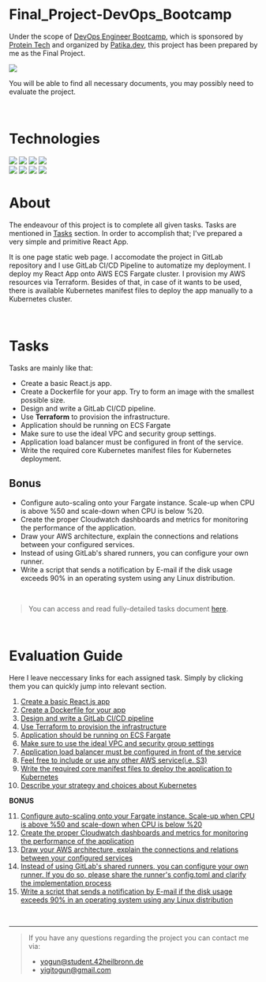 # Final_Project-DevOps_Bootcamp

Under the scope of [DevOps Engineer Bootcamp](https://www.patika.dev/bootcamp/protein-devops-engineer-bootcamp), which is sponsored by [Protein Tech](https://protein.tech) and organized by [Patika.dev](https://www.patika.dev), this project has been prepared by me as the Final Project. 

<img src="https://media-exp1.licdn.com/dms/image/C4E22AQGWLhpC7RNkCA/feedshare-shrink_800/0/1653037386116?e=1660780800&v=beta&t=gYgnLTLggFXgikzBdLVdOLV2Q5necveSLdXPXQzaBOE">

You will be able to find all necessary documents, you may possibly need to evaluate the project.

</br>

# Technologies

<span>

<img src="https://img.shields.io/badge/react-%2320232a.svg?style=for-the-badge&logo=react&logoColor=%2361DAFB">

<img src="https://img.shields.io/badge/NPM-%23000000.svg?style=for-the-badge&logo=npm&logoColor=white">

<img src="https://img.shields.io/badge/docker-%230db7ed.svg?style=for-the-badge&logo=docker&logoColor=white">

<img src="https://img.shields.io/badge/AWS-%23FF9900.svg?style=for-the-badge&logo=amazon-aws&logoColor=white">

</span>

</br>

<span>

<img src="https://img.shields.io/badge/kubernetes-%23326ce5.svg?style=for-the-badge&logo=kubernetes&logoColor=white">

<img src="https://img.shields.io/badge/gitlab%20ci-%23181717.svg?style=for-the-badge&logo=gitlab&logoColor=white">

<img src="https://img.shields.io/badge/terraform-%235835CC.svg?style=for-the-badge&logo=terraform&logoColor=white">

<img src="https://img.shields.io/badge/shell_script-%23121011.svg?style=for-the-badge&logo=gnu-bash&logoColor=white">

</span>

</br>

# About

The endeavour of this project is to complete all given tasks. Tasks are mentioned in [Tasks](#tasks) section. In order to accomplish that; I've prepared a very simple and primitive React App. 


It is one page static web page. I accomodate the project in GitLab repository and I use GitLab CI/CD Pipeline to automatize my deployment. I deploy my React App onto AWS ECS Fargate cluster. I provision my AWS resources via Terraform. Besides of that, in case of it wants to be used, there is available Kubernetes manifest files to deploy the app manually to a Kubernetes cluster.

</br>

# Tasks

Tasks are mainly like that:
- Create a basic React.js app.
- Create a Dockerfile for your app. Try to form an image with the smallest possible size.
- Design and write a GitLab CI/CD pipeline.
- Use **Terraform** to provision the infrastructure.
- Application should be running on ECS Fargate
- Make sure to use the ideal VPC and security group settings.
- Application load balancer must be configured in front of the service.
- Write the required core Kubernetes manifest files for Kubernetes deployment.

## Bonus

- Configure auto-scaling onto your Fargate instance. Scale-up when CPU is above %50 and scale-down when CPU is below %20.
- Create the proper Cloudwatch dashboards and metrics for monitoring the performance of the application.
- Draw your AWS architecture, explain the connections and relations between your configured services.
- Instead of using GitLab's shared runners, you can configure your own runner.
- Write a script that sends a notification by E-mail if the disk usage exceeds 90% in an operating system using any Linux distribution.


</br>

> You can access and read fully-detailed tasks document [here](./img/180.PROTE%C4%B0N%20DEVOPS%20BOOTCAMP%20B%C4%B0T%C4%B0RME%20PROJES%C4%B0%2C.pdf).

</br>

# Evaluation Guide

Here I leave neccessary links for each assigned task. Simply by clicking them you can quickly jump into relevant section.

1. [Create a basic React.js app](./react-app/)
2. [Create a Dockerfile for your app](./react-app/README.md#dockerize)
3. [Design and write a GitLab CI/CD pipeline](./react-app/README.md#cicd-pipeline)
4. [Use Terraform to provision the infrastructure](./react-app/README.md#terraform)
5. [Application should be running on ECS Fargate](./react-app/README.md#ecs)
6. [Make sure to use the ideal VPC and security group settings](./react-app/README.md#vpc)
7. [Application load balancer must be configured in front of the service](./react-app/README.md#alb)
8. [Feel free to include or use any other AWS service(i.e. S3)](./react-app/README.md#s3)
9. [Write the required core manifest files to deploy the application to Kubernetes](./kubernetes/README.md#content)
10. [Describe your strategy and choices about Kubernetes](./kubernetes/README.md#strategy)

**BONUS**

11. [Configure auto-scaling onto your Fargate instance. Scale-up when CPU is above %50 and scale-down when CPU is below %20](./react-app/README.md#asgtf)
12. [Create the proper Cloudwatch dashboards and metrics for monitoring the performance of the application](./react-app/README.md#dashboardtf)
13. [Draw your AWS architecture, explain the connections and relations between your configured services](./react-app/README.md#aws-architecture)
14. [Instead of using GitLab's shared runners, you can configure your own runner. If you do so, please share the runner's config.toml and clarify the implementation process](./bonus_part/gitlab-cicd-runner/README.md)
15. [Write a script that sends a notification by E-mail if the disk usage exceeds 90% in an operating system using any Linux distribution](./bonus_part/alert_script/README.md)

</br>

___


>If you have any questions regarding the project you can contact me via:
>- yogun@student.42heilbronn.de
>- yigitogun@gmail.com